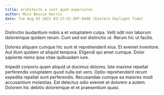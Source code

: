 ```yaml
---
title: architecto a sunt quod asperiores
author: Miss Bessie Harris
date: Tue Aug 03 2021 03:17:52 GMT-0400 (Eastern Daylight Time)
---
```

Distinctio laudantium nobis a et voluptatem culpa. Velit odit non laborum doloremque quidem rerum. Cum sed est distinctio ut. Rerum hic ut facilis.

 Dolores aliquam cumque hic sunt et reprehenderit eius. Et eveniet inventore. Aut illum quidem ut aliquid tempora. Eligendi qui amet cumque. Dolor sapiente nemo ipsa vitae quibusdam iure.

 Impedit corporis quam aliquid ut ducimus dolores. Iste maxime repellat perferendis voluptatem quod nulla est vero. Optio reprehenderit rerum expedita repellat sunt perferendis. Recusandae cumque ea maiores modi accusantium molestias. Est delectus odio eveniet et dolorem a autem. Dolorem hic debitis doloremque et et praesentium quasi.